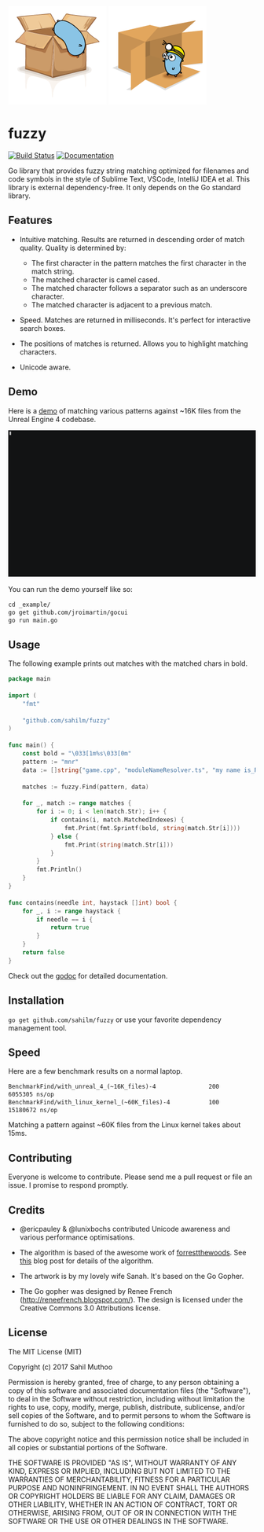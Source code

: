 <img src="assets/search-gopher-1.png" alt="gopher looking for stuff">  <img src="assets/search-gopher-2.png" alt="gopher found stuff">

# fuzzy
[![Build Status](https://travis-ci.org/sahilm/fuzzy.svg?branch=master)](https://travis-ci.org/sahilm/fuzzy)
[![Documentation](https://godoc.org/github.com/sahilm/fuzzy?status.svg)](https://godoc.org/github.com/sahilm/fuzzy)

Go library that provides fuzzy string matching optimized for filenames and code symbols in the style of Sublime Text, 
VSCode, IntelliJ IDEA et al. This library is external dependency-free. It only depends on the Go standard library.

## Features

- Intuitive matching. Results are returned in descending order of match quality. Quality is determined by:
  - The first character in the pattern matches the first character in the match string.
  - The matched character is camel cased.
  - The matched character follows a separator such as an underscore character.
  - The matched character is adjacent to a previous match.

- Speed. Matches are returned in milliseconds. It's perfect for interactive search boxes.

- The positions of matches is returned. Allows you to highlight matching characters.

- Unicode aware.

## Demo

Here is a [demo](_example/main.go) of matching various patterns against ~16K files from the Unreal Engine 4 codebase.

![demo](assets/demo.gif)

You can run the demo yourself like so:

```
cd _example/
go get github.com/jroimartin/gocui
go run main.go
```

## Usage

The following example prints out matches with the matched chars in bold.

```go
package main

import (
	"fmt"

	"github.com/sahilm/fuzzy"
)

func main() {
	const bold = "\033[1m%s\033[0m"
	pattern := "mnr"
	data := []string{"game.cpp", "moduleNameResolver.ts", "my name is_Ramsey"}

	matches := fuzzy.Find(pattern, data)

	for _, match := range matches {
		for i := 0; i < len(match.Str); i++ {
			if contains(i, match.MatchedIndexes) {
				fmt.Print(fmt.Sprintf(bold, string(match.Str[i])))
			} else {
				fmt.Print(string(match.Str[i]))
			}
		}
		fmt.Println()
	}
}

func contains(needle int, haystack []int) bool {
	for _, i := range haystack {
		if needle == i {
			return true
		}
	}
	return false
}
``` 

Check out the [godoc](https://godoc.org/github.com/sahilm/fuzzy) for detailed documentation.

## Installation

`go get github.com/sahilm/fuzzy` or use your favorite dependency management tool.

## Speed

Here are a few benchmark results on a normal laptop.

```
BenchmarkFind/with_unreal_4_(~16K_files)-4         	     200	   6055305 ns/op
BenchmarkFind/with_linux_kernel_(~60K_files)-4     	     100	  15180672 ns/op
```

Matching a pattern against ~60K files from the Linux kernel takes about 15ms.

## Contributing

Everyone is welcome to contribute. Please send me a pull request or file an issue. I promise
to respond promptly.

## Credits

* @ericpauley & @lunixbochs contributed Unicode awareness and various performance optimisations.

* The algorithm is based of the awesome work of [forrestthewoods](https://github.com/forrestthewoods/lib_fts/blob/master/code/fts_fuzzy_match.js). 
See [this](https://blog.forrestthewoods.com/reverse-engineering-sublime-text-s-fuzzy-match-4cffeed33fdb#.d05n81yjy)
blog post for details of the algorithm.

* The artwork is by my lovely wife Sanah. It's based on the Go Gopher.

* The Go gopher was designed by Renee French (http://reneefrench.blogspot.com/). 
The design is licensed under the Creative Commons 3.0 Attributions license.

## License

The MIT License (MIT)

Copyright (c) 2017 Sahil Muthoo

Permission is hereby granted, free of charge, to any person obtaining a copy
of this software and associated documentation files (the "Software"), to deal
in the Software without restriction, including without limitation the rights
to use, copy, modify, merge, publish, distribute, sublicense, and/or sell
copies of the Software, and to permit persons to whom the Software is
furnished to do so, subject to the following conditions:

The above copyright notice and this permission notice shall be included in all
copies or substantial portions of the Software.

THE SOFTWARE IS PROVIDED "AS IS", WITHOUT WARRANTY OF ANY KIND, EXPRESS OR
IMPLIED, INCLUDING BUT NOT LIMITED TO THE WARRANTIES OF MERCHANTABILITY,
FITNESS FOR A PARTICULAR PURPOSE AND NONINFRINGEMENT. IN NO EVENT SHALL THE
AUTHORS OR COPYRIGHT HOLDERS BE LIABLE FOR ANY CLAIM, DAMAGES OR OTHER
LIABILITY, WHETHER IN AN ACTION OF CONTRACT, TORT OR OTHERWISE, ARISING FROM,
OUT OF OR IN CONNECTION WITH THE SOFTWARE OR THE USE OR OTHER DEALINGS IN THE
SOFTWARE.

